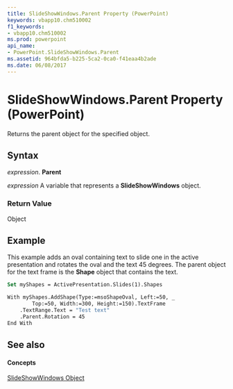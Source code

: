 ```yaml
---
title: SlideShowWindows.Parent Property (PowerPoint)
keywords: vbapp10.chm510002
f1_keywords:
- vbapp10.chm510002
ms.prod: powerpoint
api_name:
- PowerPoint.SlideShowWindows.Parent
ms.assetid: 964bfda5-b225-5ca2-0ca0-f41eaa4b2ade
ms.date: 06/08/2017
---
```



# SlideShowWindows.Parent Property (PowerPoint)

Returns the parent object for the specified object.


## Syntax

 _expression_. **Parent**

 _expression_ A variable that represents a **SlideShowWindows** object.


### Return Value

Object


## Example

This example adds an oval containing text to slide one in the active presentation and rotates the oval and the text 45 degrees. The parent object for the text frame is the  **Shape** object that contains the text.


```vb
Set myShapes = ActivePresentation.Slides(1).Shapes

With myShapes.AddShape(Type:=msoShapeOval, Left:=50, _
        Top:=50, Width:=300, Height:=150).TextFrame
    .TextRange.Text = "Test text"
    .Parent.Rotation = 45
End With
```


## See also


#### Concepts


[SlideShowWindows Object](PowerPoint.SlideShowWindows.md)


